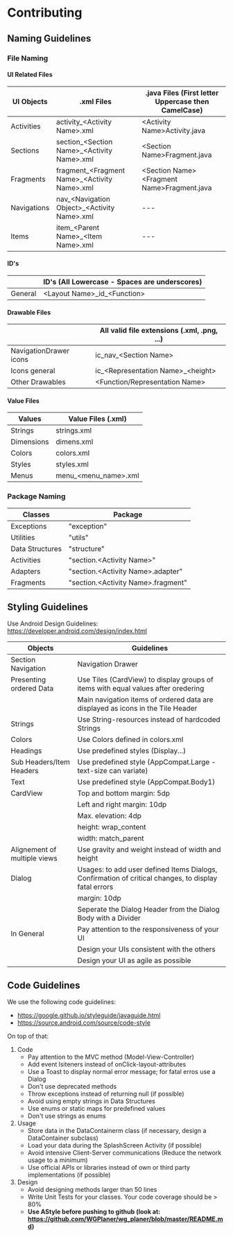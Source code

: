 # Contributing

## Naming Guidelines

### File Naming

#### UI Related Files

| UI Objects | .xml Files | .java Files (First letter Uppercase then CamelCase) |
| -- | ---------- | --------------------------------------------------- |
| Activities | activity_&lt;Activity Name&gt;.xml | &lt;Activity Name&gt;Activity.java |
| Sections | section_&lt;Section Name&gt;_&lt;Activity Name&gt;.xml | &lt;Section Name&gt;Fragment.java |
| Fragments | fragment_&lt;Fragment Name&gt;_&lt;Activity Name&gt;.xml | &lt;Section Name&gt;&lt;Fragment Name&gt;Fragment.java |
| Navigations | nav_&lt;Navigation Object&gt;_&lt;Activity Name&gt;.xml | --- |
| Items | item_&lt;Parent Name&gt;_&lt;Item Name&gt;.xml | --- |

#### ID's

|     | ID's (All Lowercase - Spaces are underscores)|
| --- | -------------------------------------------- |
| General | &lt;Layout Name&gt;&#95;id&#95;&lt;Function&gt; |

#### Drawable Files

|     | All valid file extensions (.xml, .png, ...) |
| --- | ------------------------------------------- |
| NavigationDrawer icons | ic_nav_&lt;Section Name&gt; |
| Icons general | ic_&lt;Representation Name&gt;_&lt;height&gt; |
| Other Drawables | &lt;Function/Representation Name&gt; |

#### Value Files

| Values | Value Files (.xml) |
| ------ | ------------------ |
| Strings | strings.xml |
| Dimensions | dimens.xml |
| Colors | colors.xml |
| Styles | styles.xml |
| Menus | menu_&lt;menu_name&gt;.xml |

### Package Naming

| Classes | Package |
| ------- | ------- |
| Exceptions | "exception" |
| Utilities | "utils" |
| Data Structures | "structure" |
| Activities | "section.&lt;Activity Name&gt;" |
| Adapters | "section.&lt;Activity Name&gt;.adapter" |
| Fragments | "section.&lt;Activity Name&gt;.fragment" |

## Styling Guidelines

Use Android Design Guidelines:
https://developer.android.com/design/index.html

| Objects | Guidelines |
| ------- | ---------- |
| Section Navigation | Navigation Drawer |
| Presenting ordered Data | Use Tiles (CardView) to display groups of items with equal values after oredering |
|  | Main navigation items of ordered data are displayed as icons in the Tile Header |
| Strings | Use String-resources instead of hardcoded Strings |
| Colors | Use Colors defined in colors.xml |
| Headings | Use predefined styles (Display...) |
| Sub Headers/Item Headers | Use predefined style (AppCompat.Large - text-size can variate) |
| Text | Use predefined style (AppCompat.Body1) |
| CardView | Top and bottom margin: 5dp |
|  | Left and right margin: 10dp |
|  | Max. elevation: 4dp |
|  | height: wrap_content |
|  | width: match_parent |
| Alignement of multiple views | Use gravity and weight instead of width and height |
| Dialog | Usages: to add user defined Items Dialogs, Confirmation of critical changes, to display fatal errors |
|  | margin: 10dp |
|  | Seperate the Dialog Header from the Dialog Body with a Divider |
| In General | Pay attention to the responsiveness of your UI |
|  | Design your UIs consistent with the others |
|  | Design your UI as agile as possible |

## Code Guidelines

We use the following code guidelines:
  * https://google.github.io/styleguide/javaguide.html
  * https://source.android.com/source/code-style

On top of that:
  1. Code
     * Pay attention to the MVC method (Model-View-Controller)
     * Add event lsiteners instead of onClick-layout-attributes
     * Use a Toast to display normal error message; for fatal erros use a Dialog
     * Don't use deprecated methods
     * Throw exceptions instead of returning null (if possible)
     * Avoid using empty strings in Data Structures
     * Use enums or static maps for predefined values
     * Don't use strings as enums
  2. Usage
     * Store data in the DataContainerm class (if necessary, design a DataContainer subclass)
     * Load your data during the SplashScreen Activity (if possible)
     * Avoid intensive Client-Server communications (Reduce the network usage to a minimum)
     * Use official APIs or libraries instead of own or third party implementations (if possible)
  3. Design
     * Avoid designing methods larger than 50 lines
     * Write Unit Tests for your classes. Your code coverage should be > 80%
     * __Use AStyle before pushing to github (look at: https://github.com/WGPlaner/wg_planer/blob/master/README.md)__

